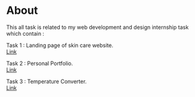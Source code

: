 <h1>About</h1>
This all task is related to my web development and design internship task which contain :<br>

Task 1 : Landing page of skin care website.<br>
[Link](http://127.0.0.1:5500/Level-1%20Task1/index.html) <br>

Task 2 : Personal Portfolio. <br>
[Link](http://127.0.0.1:5500/personal%20portfolio/index.html)  <br>

Task 3 : Temperature Converter.<br>
[Link](http://127.0.0.1:5500/Temperature%20Converter/index.html) <br>
